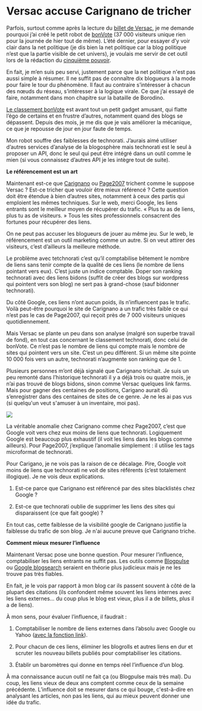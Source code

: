 # Versac accuse Carignano de tricher

Parfois, surtout comme après la lecture du [billet de Versac](http://vanb.typepad.com/versac/2007/03/technorati_faci.html), je me demande pourquoi j’ai créé le petit robot de [bonVote](http://www.bonvote.com) (37 000 visiteurs unique rien pour la journée de hier tout de même). L’été dernier, pour essayer d’y voir clair dans la net politique (je dis bien la net politique car la blog politique n’est que la partie visible de cet univers), je voulais me servir de cet outil lors de la rédaction du [cinquième pouvoir](http://blog.tcrouzet.com/le-cinquieme-pouvoir/).

En fait, je m’en suis peu servi, justement parce que la net politique n'est pas aussi simple à résumer. Il ne suffit pas de connaître dix blogueurs à la mode pour faire le tour du phénomène. Il faut au contraire s’intéresser à chacun des nœuds du réseau, s’intéresser à la logique virale. Ce que j’ai essayé de faire, notamment dans mon chapitre sur la bataille de Borodino.

[Le classement bonVote](http://www.bonvote.com/topvote.php) est avant tout un petit gadget amusant, qui flatte l’égo de certains et en frustre d’autres, notamment quand des blogs se dépassent. Depuis des mois, je me dis que je vais améliorer la mécanique, ce que je repousse de jour en jour faute de temps.

Mon robot souffre des faiblesses de technorati. J’aurais aimé utiliser d’autres services d’analyse de la blogosphère mais technorati est le seul à proposer un API, donc le seul qui peut être intégré dans un outil comme le mien (si vous connaissez d’autres API je les intègre tout de suite).

**Le référencement est un art**

Maintenant est-ce que [Carignano](http://carignano.blog.20minutes.fr/) ou [Page2007](http://www.page2007.com/) trichent comme le suppose Versac ? Est-ce tricher que vouloir être mieux référencé ? Cette question doit être étendue à bien d’autres sites, notamment à ceux des partis qui emploient les mêmes techniques. Sur le web, merci Google, les liens entrants sont le meilleur moyen de récupérer du trafic. « Plus tu as de liens, plus tu as de visiteurs. » Tous les sites professionnels consacrent des fortunes pour récupérer des liens.

On ne peut pas accuser les blogueurs de jouer au même jeu. Sur le web, le référencement est un outil marketing comme un autre. Si on veut attirer des visiteurs, c’est d’ailleurs la meilleure méthode.

Le problème avec tetchnorati c’est qu’il comptabilise bêtement le nombre de liens sans tenir compte de la qualité de ces liens (le nombre de liens pointant vers eux). C’est juste un indice comptable. Doper son ranking technorati avec des liens bidons (suffit de créer des blogs sur wordpress qui pointent vers son blog) ne sert pas à grand-chose (sauf bidonner technorati).

Du côté Google, ces liens n’ont aucun poids, ils n’influencent pas le trafic. Voilà peut-être pourquoi le site de Carignano a un trafic très faible ce qui n’est pas le cas de Page2007, qui reçoit près de 7 000 visiteurs uniques quotidiennement.

Mais Versac se plante un peu dans son analyse (malgré son superbe travail de fond), en tout cas concernant le classement technorati, donc celui de bonVote. Ce n’est pas le nombre de liens qui compte mais le nombre de sites qui pointent vers un site. C’est un peu différent. Si un même site pointe 10 000 fois vers un autre, technorati n’augmente son ranking que de 1.

Plusieurs personnes m’ont déjà signalé que Carignano trichait. Je suis un peu remonté dans l’historique technorati il y a déjà trois ou quatre mois, je n’ai pas trouvé de blogs bidons, sinon comme Versac quelques link farms. Mais pour gagner des centaines de positions, Carigano aurait dû s’enregistrer dans des centaines de sites de ce genre. Je ne les ai pas vus (si quelqu'un veut s'amuser à un inventaire, moi pas).

![](http://blog.tcrouzet.comhttps://tcrouzet.com/images_tc/200703versac1.gif) 

La véritable anomalie chez Carignano comme chez Page2007, c’est que Google voit vers chez eux moins de liens que technorati. Logiquement Google est beaucoup plus exhaustif (il voit les liens dans les blogs comme ailleurs). Pour Page2007, j’explique l’anomalie simplement : il utilise les tags microformat de technorati.

Pour Carigano, je ne vois pas la raison de ce décalage. Pire, Google voit moins de liens que technorati ne voit de sites référents (c’est totalement illogique). Je ne vois deux explications.

1. Est-ce parce que Carignano est référencé par des sites blacklistés chez Google ?

2. Est-ce que technorati oublie de supprimer les liens des sites qui disparaissent (ce que fait google) ?

En tout cas, cette faiblesse de la visibilité google de Carignano justifie la faiblesse du trafic de son blog. Je n'ai aucune preuve que Carignano triche.

**Comment mieux mesurer l’influence**

Maintenant Versac pose une bonne question. Pour mesurer l’influence, comptabiliser les liens entrants ne suffit pas. Les outils comme [Blogpulse](http://www.blogpulse.com) ou [Google blogsearch](http://blogsearch.google.com) seraient en théorie plus judicieux mais je ne les trouve pas très fiables.

En fait, je le vois par rapport à mon blog car ils passent souvent à côté de la plupart des citations (ils confondent même souvent les liens internes avec les liens externes… du coup plus le blog est vieux, plus il a de billets, plus il a de liens).

À mon sens, pour évaluer l’influence, il faudrait :

1. Comptabiliser le nombre de liens externes dans l’absolu avec Google ou Yahoo ([avec la fonction link](http://www.google.fr/search?hl=fr&q=link%3Ahttp%3A%2F%2Fblog.tcrouzet.com&btnG=Rechercher&meta=)).

2. Pour chacun de ces liens, éliminer les blogrolls et autres liens en dur et scruter les nouveau billets publiés pour comptabiliser les citations.

3. Établir un baromètres qui donne en temps réel l’influence d’un blog.

À ma connaissance aucun outil ne fait ça (ou Blogpulse mais très mal). Du coup, les liens vieux de deux ans comptent comme ceux de la semaine précédente. L’influence doit se mesurer dans ce qui bouge, c'est-à-dire en analysant les articles, non pas les liens, qui au mieux peuvent donner une idée du trafic.